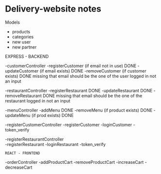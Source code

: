 # Delivery-website notes


Models

- products
- categories
- new user
- new partner




EXPRESS - BACKEND



-customerController
    -registerCustomer (if email not in use)     DONE
    -updateCustomer (if email exists)           DONE
    -removeCustomer (if customer exists)     DONE  missing that email should be the one of the user logged in not an input

-restaurantController
    -registerRestaurant      DONE
    -updateRestaurant       DONE
    -removeRestaurant       DONE missing that email should be the one of the restaurant logged in not an input


-menuController
    -addMenu     DONE 
    -removeMenu (if product exists) DONE
    -updateMenu (if prod exists)   DONE

-registerCustomerController
    -registerCustomer
    -loginCustomer
    -token_verify  
    

-registerRestaurantController        
    -registerRestaurant
    -loginRestaurant
    -token_verify


    REACT - FRONTEND

-orderController
    -addProductCart
    -removeProductCart
    -increaseCart
    -decreaseCart


    







